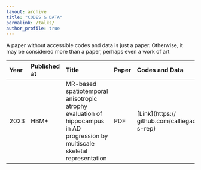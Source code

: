 ```yaml
---
layout: archive
title: "CODES & DATA"
permalink: /talks/
author_profile: true
---
```

A paper without accessible codes and data is just a paper. Otherwise, it may be considered more than a paper, perhaps even a work of art

|Year| Published at| Title|Paper|Codes and Data|
|:----|:----|:----|:----|:----|
|2023|HBM* |MR-based spatiotemporal anisotropic atrophy evaluation of hippocampus in AD progression by multiscale skeletal representation|PDF|[Link](https:// github.com/calliegao/m-s-rep) |


